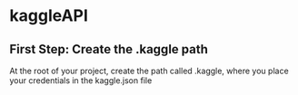 # kaggleAPI
## First Step: Create the .kaggle path

At the root of your project, create the path called .kaggle, where you place your credentials in the kaggle.json file
